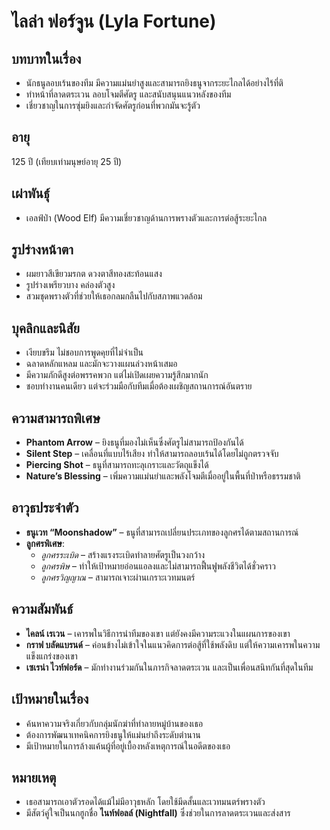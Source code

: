 # ไลล่า ฟอร์จูน (Lyla Fortune)

## บทบาทในเรื่อง
- นักธนูลอบเร้นของทีม มีความแม่นยำสูงและสามารถยิงธนูจากระยะไกลได้อย่างไร้ที่ติ
- ทำหน้าที่ลาดตระเวน ลอบโจมตีศัตรู และสนับสนุนแนวหลังของทีม
- เชี่ยวชาญในการซุ่มยิงและกำจัดศัตรูก่อนที่พวกมันจะรู้ตัว

## อายุ
125 ปี (เทียบเท่ามนุษย์อายุ 25 ปี)

## เผ่าพันธุ์
- เอลฟ์ป่า (Wood Elf) มีความเชี่ยวชาญด้านการพรางตัวและการต่อสู้ระยะไกล

## รูปร่างหน้าตา
- ผมยาวสีเขียวมรกต ดวงตาสีทองสะท้อนแสง
- รูปร่างเพรียวบาง คล่องตัวสูง
- สวมชุดพรางตัวที่ช่วยให้เธอกลมกลืนไปกับสภาพแวดล้อม

## บุคลิกและนิสัย
- เงียบขรึม ไม่ชอบการพูดคุยที่ไม่จำเป็น
- ฉลาดหลักแหลม และมักจะวางแผนล่วงหน้าเสมอ
- มีความภักดีสูงต่อพรรคพวก แต่ไม่เปิดเผยความรู้สึกมากนัก
- ชอบทำงานคนเดียว แต่จะร่วมมือกับทีมเมื่อต้องเผชิญสถานการณ์อันตราย

## ความสามารถพิเศษ
- **Phantom Arrow** – ยิงธนูที่มองไม่เห็นซึ่งศัตรูไม่สามารถป้องกันได้
- **Silent Step** – เคลื่อนที่แบบไร้เสียง ทำให้สามารถลอบเร้นได้โดยไม่ถูกตรวจจับ
- **Piercing Shot** – ธนูที่สามารถทะลุเกราะและวัตถุแข็งได้
- **Nature’s Blessing** – เพิ่มความแม่นยำและพลังโจมตีเมื่ออยู่ในพื้นที่ป่าหรือธรรมชาติ

## อาวุธประจำตัว
- **ธนูเวท “Moonshadow”** – ธนูที่สามารถเปลี่ยนประเภทของลูกศรได้ตามสถานการณ์
- **ลูกศรพิเศษ**:
  - *ลูกศรระเบิด* – สร้างแรงระเบิดทำลายศัตรูเป็นวงกว้าง
  - *ลูกศรพิษ* – ทำให้เป้าหมายอ่อนแอลงและไม่สามารถฟื้นฟูพลังชีวิตได้ชั่วคราว
  - *ลูกศรวิญญาณ* – สามารถเจาะผ่านเกราะเวทมนตร์

## ความสัมพันธ์
- **ไคลน์ เรเวน** – เคารพในวิธีการนำทีมของเขา แต่ยังคงมีความระแวงในแผนการของเขา
- **กราฟ บลัดแบรนด์** – ค่อนข้างไม่เข้าใจในแนวคิดการต่อสู้ที่ใช้พลังดิบ แต่ให้ความเคารพในความแข็งแกร่งของเขา
- **เซเรน่า ไวท์ฟอร์ด** – มักทำงานร่วมกันในภารกิจลาดตระเวน และเป็นเพื่อนสนิทกันที่สุดในทีม

## เป้าหมายในเรื่อง
- ค้นหาความจริงเกี่ยวกับกลุ่มนักฆ่าที่ทำลายหมู่บ้านของเธอ
- ต้องการพัฒนาเทคนิคการยิงธนูให้แม่นยำถึงระดับตำนาน
- มีเป้าหมายในการล้างแค้นผู้ที่อยู่เบื้องหลังเหตุการณ์ในอดีตของเธอ

## หมายเหตุ
- เธอสามารถเอาตัวรอดได้แม้ไม่มีอาวุธหลัก โดยใช้มีดสั้นและเวทมนตร์พรางตัว
- มีสัตว์คู่ใจเป็นนกฮูกชื่อ **ไนท์ฟอลล์ (Nightfall)** ซึ่งช่วยในการลาดตระเวนและส่งสาร